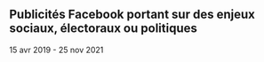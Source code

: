 ## Publicités Facebook portant sur des enjeux sociaux, électoraux ou politiques
15 avr 2019 - 25 nov 2021
